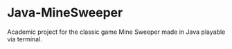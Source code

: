 # Java-MineSweeper
Academic project for the classic game Mine Sweeper made in Java playable via terminal.

